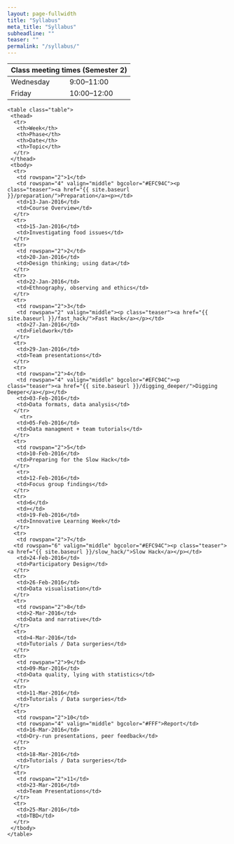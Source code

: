 ```yaml
---
layout: page-fullwidth
title: "Syllabus"
meta_title: "Syllabus"
subheadline: ""
teaser: ""
permalink: "/syllabus/"
---
```

<div>


<table>
   <thead>
    <tr>
     <th colspan="2">Class meeting times (Semester 2)</th>  
   </tr>
 </thead>
 <tbody>
   <tr>
     <td>Wednesday</td><td>9:00&ndash;11:00</td>
   </tr>
   <tr>
     <td>Friday</td><td>10:00&ndash;12:00</td>
   </tr>
 </tbody>
</table>
</div>

<div>

    <table class="table">
     <thead>
      <tr>
       <th>Week</th>
       <th>Phase</th>
       <th>Date</th>
       <th>Topic</th>
      </tr>
     </thead>
     <tbody>
      <tr>
       <td rowspan="2">1</td>
       <td rowspan="4" valign="middle" bgcolor="#EFC94C"><p class="teaser"><a href="{{ site.baseurl }}/preparation/">Preparation</a><p></td>
       <td>13-Jan-2016</td>
       <td>Course Overview</td>
      </tr>
      <tr>
       <td>15-Jan-2016</td>
       <td>Investigating food issues</td>
      </tr>
      <tr>
       <td rowspan="2">2</td>      
       <td>20-Jan-2016</td>
       <td>Design thinking; using data</td>
      </tr>
      <tr>   
       <td>22-Jan-2016</td>
       <td>Ethnography, observing and ethics</td>
      </tr>
      <tr>
       <td rowspan="2">3</td>
       <td rowspan="2" valign="middle"><p class="teaser"><a href="{{ site.baseurl }}/fast_hack/">Fast Hack</a></p></td>
       <td>27-Jan-2016</td>
       <td>Fieldwork</td>
      </tr>
      <tr>
       <td>29-Jan-2016</td>
       <td>Team presentations</td>
      </tr>
      <tr>
       <td rowspan="2">4</td>
       <td rowspan="4" valign="middle" bgcolor="#EFC94C"><p class="teaser"><a href="{{ site.baseurl }}/digging_deeper/">Digging Deeper</a></p></td>
       <td>03-Feb-2016</td>
       <td>Data formats, data analysis</td>
      </tr>
        <tr>
       <td>05-Feb-2016</td>
       <td>Data managment + team tutorials</td>
      </tr>
      <tr>
       <td rowspan="2">5</td>
       <td>10-Feb-2016</td>
       <td>Preparing for the Slow Hack</td>
      </tr>
       <tr>
       <td>12-Feb-2016</td>
       <td>Focus group findings</td>
      </tr>
      <tr>
       <td>6</td>
       <td></td>
       <td>19-Feb-2016</td>
       <td>Innovative Learning Week</td>
      </tr>
      <tr>
       <td rowspan="2">7</td>
      <td rowspan="6" valign="middle" bgcolor="#EFC94C"><p class="teaser"><a href="{{ site.baseurl }}/slow_hack/">Slow Hack</a></p></td>
       <td>24-Feb-2016</td>
       <td>Participatory Design</td>
      </tr>
      <tr>
       <td>26-Feb-2016</td>
       <td>Data visualisation</td>
      </tr>
      <tr>
       <td rowspan="2">8</td>
       <td>2-Mar-2016</td>
       <td>Data and narrative</td>
      </tr>
      <tr>
       <td>4-Mar-2016</td>
       <td>Tutorials / Data surgeries</td>
      </tr>
      <tr>
       <td rowspan="2">9</td>
       <td>09-Mar-2016</td>
       <td>Data quality, lying with statistics</td>
      </tr>
      <tr>
       <td>11-Mar-2016</td>
       <td>Tutorials / Data surgeries</td>
      </tr>
      <tr>
       <td rowspan="2">10</td>
       <td rowspan="4" valign="middle" bgcolor="#FFF">Report</td>
       <td>16-Mar-2016</td>
       <td>Dry-run presentations, peer feedback</td>
      </tr>
      <tr>
       <td>18-Mar-2016</td>
       <td>Tutorials / Data surgeries</td>
      </tr>       
      <tr>
       <td rowspan="2">11</td>
       <td>23-Mar-2016</td>
       <td>Team Presentations</td>
      </tr>
      <tr>
       <td>25-Mar-2016</td>
       <td>TBD</td>
      </tr>
     </tbody>
    </table>
 </div>

 

